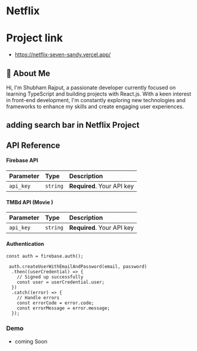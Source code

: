 
# Netflix
# Project link
- https://netflix-seven-sandy.vercel.app/

## 🚀 About Me

Hi, I'm Shubham Rajput, a passionate developer currently focused on learning TypeScript and building projects with React.js. With a keen interest in front-end development, I'm constantly exploring new technologies and frameworks to enhance my skills and create engaging user experiences.

## adding search bar in Netflix Project



## API Reference

#### Firebase API


| Parameter | Type     | Description                |
| :-------- | :------- | :------------------------- |
| `api_key` | `string` | **Required**. Your API key |

#### TMBd API (Movie )


| Parameter | Type     | Description                |
| :-------- | :------- | :------------------------- |
| `api_key` | `string` | **Required**. Your API key |
#### Authentication

```http
const auth = firebase.auth();

 auth.createUserWithEmailAndPassword(email, password)
  .then((userCredential) => {
    // Signed up successfully
    const user = userCredential.user;
  })
  .catch((error) => {
    // Handle errors
    const errorCode = error.code;
    const errorMessage = error.message;
  });
```
### Demo 
- coming Soon